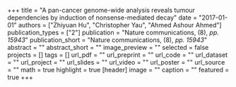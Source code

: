 +++
title = "A pan-cancer genome-wide analysis reveals tumour dependencies by induction of nonsense-mediated decay"
date = "2017-01-01"
authors = ["Zhiyuan Hu", "Christopher Yau", "Ahmed Ashour Ahmed"]
publication_types = ["2"]
publication = "Nature communications, (8), _pp. 15943_"
publication_short = "Nature communications, (8), _pp. 15943_"
abstract = ""
abstract_short = ""
image_preview = ""
selected = false
projects = []
tags = []
url_pdf = ""
url_preprint = ""
url_code = ""
url_dataset = ""
url_project = ""
url_slides = ""
url_video = ""
url_poster = ""
url_source = ""
math = true
highlight = true
[header]
image = ""
caption = ""
featured = true
+++
